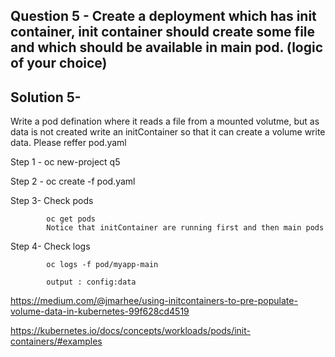 
## Question 5 - Create a deployment which has init container, init container should create some file and which should be available in main pod. (logic of your choice)

## Solution 5- 

Write a pod defination where it reads a file from a mounted volutme, but as data is not created write an initContainer so that it can create a volume write data. Please reffer pod.yaml

Step 1 - oc new-project q5

Step 2 - oc create -f pod.yaml

Step 3- Check pods 

            oc get pods
            Notice that initContainer are running first and then main pods 

Step 4- Check logs 

            oc logs -f pod/myapp-main

            output : config:data


https://medium.com/@jmarhee/using-initcontainers-to-pre-populate-volume-data-in-kubernetes-99f628cd4519 

https://kubernetes.io/docs/concepts/workloads/pods/init-containers/#examples